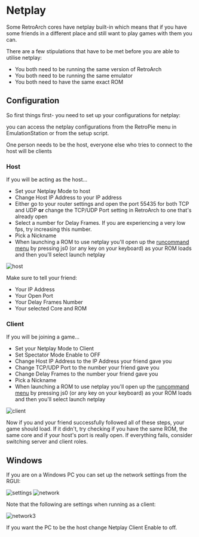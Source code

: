 # Netplay

Some RetroArch cores have netplay built-in which means that if you have some friends in a different place and still want to play games with them you can.

There are a few stipulations that have to be met before you are able to utilise netplay:

- You both need to be running the same version of RetroArch
- You both need to be running the same emulator
- You both need to have the same exact ROM

## Configuration

So first things first- you need to set up your configurations for netplay:

you can access the netplay configurations from the RetroPie menu in EmulationStation or from the setup script.

One person needs to be the host, everyone else who tries to connect to the host will be clients

### Host

If you will be acting as the host...

- Set your Netplay Mode to host
- Change Host IP Address to your IP address
- Either go to your router settings and open the port 55435 for both TCP and UDP **or** change the TCP/UDP Port setting in RetroArch to one that's already open
- Select a number for Delay Frames. If you are experiencing a very low fps, try increasing this number.
- Pick a Nickname
- When launching a ROM to use netplay you'll open up the [runcommand menu](https://github.com/retropie/retropie-setup/wiki/runcommand) by pressing js0 (or any key on your keyboard) as your ROM loads and then you'll select launch netplay

![host](https://cloud.githubusercontent.com/assets/10035308/10062467/1c89bb58-6220-11e5-942b-7892d4b82050.png)

Make sure to tell your friend:
- Your IP Address
- Your Open Port
- Your Delay Frames Number
- Your selected Core and ROM

### Client

If you will be joining a game...

- Set your Netplay Mode to Client
- Set Spectator Mode Enable to OFF
- Change Host IP Address to the IP Address your friend gave you
- Change TCP/UDP Port to the number your friend gave you
- Change Delay Frames to the number your friend gave you
- Pick a Nickname
- When launching a ROM to use netplay you'll open up the [runcommand menu](https://github.com/retropie/retropie-setup/wiki/runcommand) by pressing js0 (or any key on your keyboard) as your ROM loads and then you'll select launch netplay

![client](https://cloud.githubusercontent.com/assets/10035308/10062468/2046ec02-6220-11e5-9d42-f58779986f93.png)

Now if you and your friend successfully followed all of these steps, your game should load. If it didn't, try checking if you have the same ROM, the same core and if your host's port is really open. If everything fails, consider switching server and client roles. 

## Windows

If you are on a Windows PC you can set up the network settings from the RGUI:

![settings](https://cloud.githubusercontent.com/assets/10035308/10062550/d0d17d8a-6220-11e5-8325-461c0d712668.png)
![network](https://cloud.githubusercontent.com/assets/10035308/10062551/d0d3dd5a-6220-11e5-910f-824cc081b902.png)

Note that the following are settings when running as a client:

![network3](https://cloud.githubusercontent.com/assets/10035308/10065131/9a09ef6c-623e-11e5-8b96-19c0254feb1a.png)

If you want the PC to be the host change Netplay Client Enable to off.